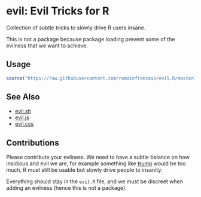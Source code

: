 
# evil: Evil Tricks for R

Collection of subtle tricks to slowly drive R users insane. 

This is not a package because package loading prevent some of the evilness 
that we want to achieve. 

## Usage

```r
source("https://raw.githubusercontent.com/romainfrancois/evil.R/master/evil.R")
```

## See Also

- [evil.sh](https://github.com/mathiasbynens/evil.sh)
- [evil.js](https://github.com/kitcambridge/evil.js)
- [evil.css](https://github.com/tlrobinson/evil.css)

## Contributions

Please contribute your evilness. We need to have a subtle balance
on how insidious and evil we are, for example something 
like [trump](https://github.com/romainfrancois/trump) would be too much, 
R must still be usable but slowly drive people to insanity.

Everything should stay in the `evil.R` file, and we must be discreet
when adding an evilness (hence this is not a package). 

